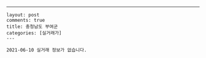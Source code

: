 ---
    layout: post
    comments: true
    title: 충청남도 부여군
    categories: [실거래가]
    ---

    2021-06-10 실거래 정보가 없습니다.

    